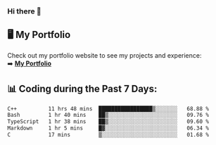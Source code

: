 ### Hi there 🌱  

## 🖥️ My Portfolio  
Check out my portfolio website to see my projects and experience:  
➡️ [**My Portfolio**](https://dieg0raf.github.io/)  

## 📊 Coding during the Past 7 Days: 
<!--START_SECTION:waka-->

```txt
C++          11 hrs 48 mins  █████████████████▒░░░░░░░   68.88 %
Bash         1 hr 40 mins    ██▒░░░░░░░░░░░░░░░░░░░░░░   09.76 %
TypeScript   1 hr 38 mins    ██▒░░░░░░░░░░░░░░░░░░░░░░   09.60 %
Markdown     1 hr 5 mins     █▓░░░░░░░░░░░░░░░░░░░░░░░   06.34 %
C            17 mins         ▒░░░░░░░░░░░░░░░░░░░░░░░░   01.68 %
```

<!--END_SECTION:waka-->
<!--
**Dieg0raf/Dieg0raf** is a ✨ _special_ ✨ repository because its `README.md` (this file) appears on your GitHub profile.

Here are some ideas to get you started:

- 🔭 I’m currently working on ...
- 🌱 I’m currently learning ...
- 👯 I’m looking to collaborate on ...
- 🤔 I’m looking for help with ...
- 💬 Ask me about ...
- 📫 How to reach me: ...
- 😄 Pronouns: ...
- ⚡ Fun fact: ...
-->
